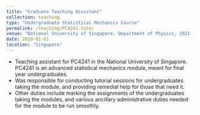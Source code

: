 ```yaml
---
title: "Graduate Teaching Assistant"
collection: teaching
type: "Undergraduate Statistical Mechanics Course"
permalink: /teaching/PC4241-tutor
venue: "National University of Singapore, Department of Physics, 2021 - Present"
date: 2020-01-01
location: "Singapore"
---
```


* Teaching assistant for PC4241 in the National University of Singapore. PC4241 is an advanced statistical mechanics module, meant for final year undergraduates.
* Was responsible for conducting tutorial sessions for undergraduates taking the module, and providing remedial help for those that need it.
* Other duties include marking the assignments of the undergraduates taking the modules, and various ancillary administrative duties needed for the module to be run smoothly.
